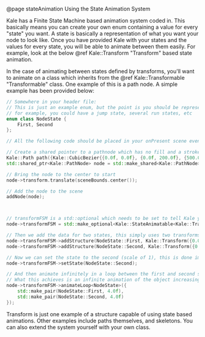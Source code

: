 
@page stateAnimation Using the State Animation System

Kale has a Finite State Machine based animation system coded in. This basically means you can create your own enum containing a value for every "state" you want. A state is basically a representation of what you want your node to look like. Once you have provided Kale with your states and the values for every state, you will be able to animate between them easily. For example, look at the below @ref Kale::Transform "Transform" based state animation.

In the case of animating between states defined by transforms, you'll want to animate on a class which inherits from the @ref Kale::Transformable "Transformable" class. One example of this is a path node. A simple example has been provided below:

```cpp
// Somewhere in your header file:
// This is just an example enum, but the point is you should be representing each state of your node with an enum value
// for example, you could have a jump state, several run states, etc
enum class NodeState {
	First, Second
};

// All the following code should be placed in your onPresent scene event:

// Create a shared pointer to a pathnode which has no fill and a stroke. It also only has one bezier
Kale::Path path({Kale::CubicBezier{{0.0f, 0.0f}, {0.0f, 200.0f}, {500.0f, 200.0f}, {500.0f, 0.0f}}});
std::shared_ptr<Kale::PathNode> node = std::make_shared<Kale::PathNode>(path, false, Kale::PathNode::StrokeStyle::Both);

// Bring the node to the center to start
node->transform.translate(sceneBounds.center());

// Add the node to the scene
addNode(node);



// transformFSM is a std::optional which needs to be set to tell Kale you're using the state animation system.
node->transformFSM = std::make_optional<Kale::StateAnimatable<Kale::Transform>>();

// Then we add the data for two states, this simply uses two transforms one with a scale of 0 and the other with a scale of 1.
node->transformFSM->addStructure(NodeState::First, Kale::Transform({0.0f, 0.0f}, 0.0f, {0.0f, 0.0f}, Kale::AngleUnit::Radian));
node->transformFSM->addStructure(NodeState::Second, Kale::Transform({0.0f, 0.0f}, 0.0f, {1.0f, 1.0f}, Kale::AngleUnit::Radian));

// Now we can set the state to the second (scale of 1), this is done immediately
node->transformFSM->setState(NodeState::Second);

// And then animate infinitely in a loop between the first and second states with 4 seconds to each state
// What this achieves is an infinite animation of the object increasing and decreasing in scale
node->transformFSM->animateLoop<NodeState>({
	std::make_pair(NodeState::First, 4.0f),
	std::make_pair(NodeState::Second, 4.0f)
});

```

Transform is just one example of a structure capable of using state based animations. Other examples include paths themselves, and skeletons. You can also extend the system yourself with your own class.
